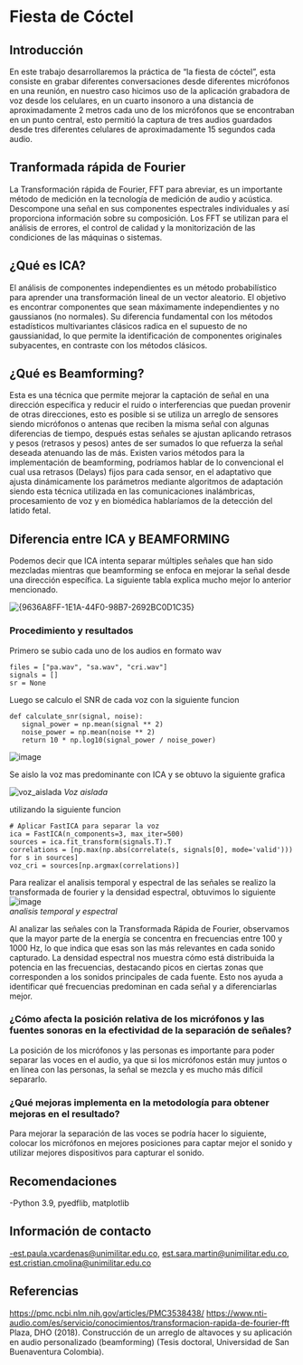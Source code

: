 #  Fiesta de Cóctel
 ## Introducción
En este trabajo desarrollaremos la práctica de “la fiesta de cóctel”, esta consiste en grabar diferentes conversaciones desde diferentes micrófonos en una reunión, en nuestro caso hicimos uso de la aplicación grabadora de voz desde los celulares, en un cuarto insonoro a una distancia de aproximadamente 2 metros cada uno de los micrófonos que se encontraban en un punto central, esto permitió la captura de tres audios guardados desde tres diferentes celulares de aproximadamente 15 segundos cada audio. 
## Tranformada rápida de Fourier
La Transformación rápida de Fourier, FFT para abreviar, es un importante método de medición en la tecnología de medición de audio y acústica. Descompone una señal en sus componentes espectrales individuales y así proporciona información sobre su composición. Los FFT se utilizan para el análisis de errores, el control de calidad y la monitorización de las condiciones de las máquinas o sistemas. 
## ¿Qué es ICA?
El análisis de componentes independientes es un método probabilístico para aprender una transformación lineal de un vector aleatorio. El objetivo es encontrar componentes que sean máximamente independientes y no gaussianos (no normales). Su diferencia fundamental con los métodos estadísticos multivariantes clásicos radica en el supuesto de no gaussianidad, lo que permite la identificación de componentes originales subyacentes, en contraste con los métodos clásicos.
## ¿Qué es Beamforming?
Esta es una técnica que permite mejorar la captación de señal en una dirección específica y reducir el ruido o interferencias que puedan provenir de otras direcciones, esto es posible si se utiliza un arreglo de sensores siendo micrófonos o antenas que reciben la misma señal con algunas diferencias de tiempo, después estas señales se ajustan aplicando retrasos y pesos (retrasos y pesos) antes de ser sumados lo que refuerza la señal deseada atenuando las de más. Existen varios métodos para la implementación de beamforming, podríamos hablar de lo convencional el cual usa retrasos (Delays) fijos para cada sensor, en el adaptativo que ajusta dinámicamente los parámetros mediante algoritmos de adaptación siendo esta técnica utilizada en las comunicaciones inalámbricas, procesamiento de voz y en biomédica hablaríamos de la detección del latido fetal.
## Diferencia entre ICA y BEAMFORMING
Podemos decir que ICA intenta separar múltiples señales que han sido mezcladas mientras que beamforming se enfoca en mejorar la señal desde una dirección específica. La siguiente tabla explica mucho mejor lo anterior mencionado.



 ![{9636A8FF-1E1A-44F0-98B7-2692BC0D1C35}](https://github.com/user-attachments/assets/74c10c3d-5310-40d1-80ec-72967d3cf53d)

 ### Procedimiento y resultados 
Primero se subio cada uno de los audios en formato wav 
 ```
files = ["pa.wav", "sa.wav", "cri.wav"]
signals = []
sr = None
```
Luego se calculo el SNR de cada voz con la siguiente funcion
 ```
def calculate_snr(signal, noise):
    signal_power = np.mean(signal ** 2)
    noise_power = np.mean(noise ** 2)
    return 10 * np.log10(signal_power / noise_power)
```
![image](https://github.com/user-attachments/assets/9a2e5ad3-7e2c-48f0-af70-bf451b150e02)

Se aislo la voz mas predominante con ICA y se obtuvo la siguiente grafica

![voz_aislada](https://github.com/user-attachments/assets/1dc1f29b-dc61-4348-b10a-f1753f2b130b)
*Voz aislada*

utilizando la siguiente funcion
 ```
# Aplicar FastICA para separar la voz
ica = FastICA(n_components=3, max_iter=500)
sources = ica.fit_transform(signals.T).T
correlations = [np.max(np.abs(correlate(s, signals[0], mode='valid'))) for s in sources]
voz_cri = sources[np.argmax(correlations)]
```

Para realizar el analisis temporal y espectral de las señales se realizo la transformada de fourier y la densidad espectral, obtuvimos lo siguiente
![image](https://github.com/user-attachments/assets/be246c67-c8c8-4613-a00a-69a10d125666)       
*analisis temporal y espectral*

Al analizar las señales con la Transformada Rápida de Fourier, observamos que la mayor parte de la energía se concentra en frecuencias entre 100 y 1000 Hz, lo que indica que esas son las más relevantes en cada sonido capturado. La densidad espectral nos muestra cómo está distribuida la potencia en las frecuencias, destacando picos en ciertas zonas que corresponden a los sonidos principales de cada fuente. Esto nos ayuda a identificar qué frecuencias predominan en cada señal y a diferenciarlas mejor.







### ¿Cómo afecta la posición relativa de los micrófonos y las fuentes sonoras en la efectividad de la separación de señales?
La posición de los micrófonos y las personas es importante para poder separar las voces en el audio, ya que si los micrófonos están muy juntos o en línea con las personas, la señal se mezcla y es mucho más difícil separarlo.
### ¿Qué mejoras implementa en la metodología para obtener mejoras en el resultado?
Para mejorar la separación de las voces se podría hacer lo siguiente, colocar los micrófonos en mejores posiciones para captar mejor el sonido y utilizar mejores dispositivos para capturar el sonido.

## Recomendaciones
-Python 3.9, pyedflib, matplotlib

## Información de contacto
-est.paula.vcardenas@unimilitar.edu.co, est.sara.martin@unimilitar.edu.co, est.cristian.cmolina@unimilitar.edu.co

## Referencias 
https://pmc.ncbi.nlm.nih.gov/articles/PMC3538438/
https://www.nti-audio.com/es/servicio/conocimientos/transformacion-rapida-de-fourier-fft
Plaza, DHO (2018). Construcción de un arreglo de altavoces y su aplicación en audio personalizado (beamforming) (Tesis doctoral, Universidad de San Buenaventura Colombia).


